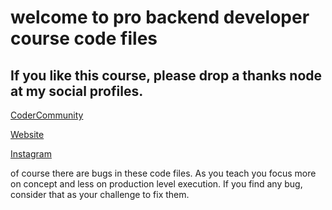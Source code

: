 # welcome to pro backend developer course code files

## If you like this course, please drop a thanks node at my social profiles.

[CoderCommunity](https://web.codercommunity.io)

[Website](https://hiteshchoudahry.com)

[Instagram](https://instagram.com/hiteshchoudharyofficial)

of course there are bugs in these code files. As you teach you focus more on concept and less on production level execution. If you find any bug, consider that as your challenge to fix them.